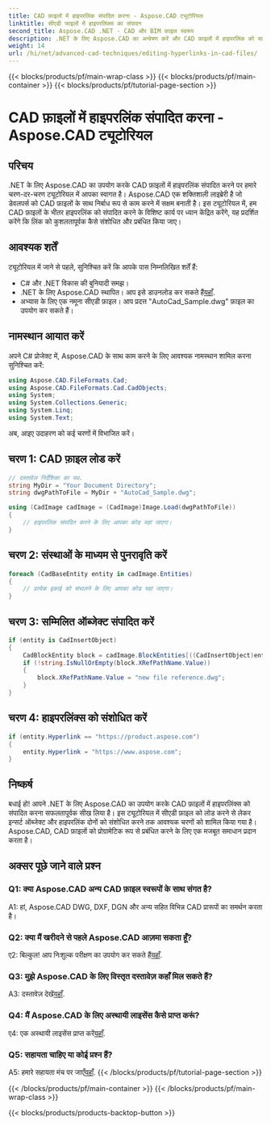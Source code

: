 ```yaml
---
title: CAD फ़ाइलों में हाइपरलिंक संपादित करना - Aspose.CAD ट्यूटोरियल
linktitle: सीएडी फाइलों में हाइपरलिंक्स का संपादन
second_title: Aspose.CAD .NET - CAD और BIM फ़ाइल स्वरूप
description: .NET के लिए Aspose.CAD का अन्वेषण करें और CAD फ़ाइलों में हाइपरलिंक को सहजता से संपादित करना सीखें। इस व्यापक ट्यूटोरियल के साथ अपने सीएडी फ़ाइल प्रबंधन कौशल को बढ़ाएं।
weight: 14
url: /hi/net/advanced-cad-techniques/editing-hyperlinks-in-cad-files/
---
```


{{< blocks/products/pf/main-wrap-class >}}
{{< blocks/products/pf/main-container >}}
{{< blocks/products/pf/tutorial-page-section >}}

# CAD फ़ाइलों में हाइपरलिंक संपादित करना - Aspose.CAD ट्यूटोरियल

## परिचय

.NET के लिए Aspose.CAD का उपयोग करके CAD फ़ाइलों में हाइपरलिंक संपादित करने पर हमारे चरण-दर-चरण ट्यूटोरियल में आपका स्वागत है। Aspose.CAD एक शक्तिशाली लाइब्रेरी है जो डेवलपर्स को CAD फ़ाइलों के साथ निर्बाध रूप से काम करने में सक्षम बनाती है। इस ट्यूटोरियल में, हम CAD फ़ाइलों के भीतर हाइपरलिंक को संपादित करने के विशिष्ट कार्य पर ध्यान केंद्रित करेंगे, यह प्रदर्शित करेंगे कि लिंक को कुशलतापूर्वक कैसे संशोधित और प्रबंधित किया जाए।

## आवश्यक शर्तें

ट्यूटोरियल में जाने से पहले, सुनिश्चित करें कि आपके पास निम्नलिखित शर्तें हैं:

- C# और .NET विकास की बुनियादी समझ।
-  .NET के लिए Aspose.CAD स्थापित। आप इसे डाउनलोड कर सकते हैं[यहाँ](https://releases.aspose.com/cad/net/).
- अभ्यास के लिए एक नमूना सीएडी फ़ाइल। आप प्रदत्त "AutoCad_Sample.dwg" फ़ाइल का उपयोग कर सकते हैं।

## नामस्थान आयात करें

अपने C# प्रोजेक्ट में, Aspose.CAD के साथ काम करने के लिए आवश्यक नामस्थान शामिल करना सुनिश्चित करें:

```csharp
using Aspose.CAD.FileFormats.Cad;
using Aspose.CAD.FileFormats.Cad.CadObjects;
using System;
using System.Collections.Generic;
using System.Linq;
using System.Text;
```

अब, आइए उदाहरण को कई चरणों में विभाजित करें।

## चरण 1: CAD फ़ाइल लोड करें

```csharp
// दस्तावेज़ निर्देशिका का पथ.
string MyDir = "Your Document Directory";
string dwgPathToFile = MyDir + "AutoCad_Sample.dwg";

using (CadImage cadImage = (CadImage)Image.Load(dwgPathToFile))
{
    // हाइपरलिंक संपादित करने के लिए आपका कोड यहां जाएगा।
}
```

## चरण 2: संस्थाओं के माध्यम से पुनरावृति करें

```csharp
foreach (CadBaseEntity entity in cadImage.Entities)
{
    // प्रत्येक इकाई को संभालने के लिए आपका कोड यहां जाएगा।
}
```

## चरण 3: सम्मिलित ऑब्जेक्ट संपादित करें

```csharp
if (entity is CadInsertObject)
{
    CadBlockEntity block = cadImage.BlockEntities[((CadInsertObject)entity).Name];
    if (!string.IsNullOrEmpty(block.XRefPathName.Value))
    {
        block.XRefPathName.Value = "new file reference.dwg";
    }
}
```

## चरण 4: हाइपरलिंक्स को संशोधित करें

```csharp
if (entity.Hyperlink == "https://product.aspose.com")
{
    entity.Hyperlink = "https://www.aspose.com";
}
```

## निष्कर्ष

बधाई हो! आपने .NET के लिए Aspose.CAD का उपयोग करके CAD फ़ाइलों में हाइपरलिंक्स को संपादित करना सफलतापूर्वक सीख लिया है। इस ट्यूटोरियल में सीएडी फ़ाइल को लोड करने से लेकर इन्सर्ट ऑब्जेक्ट और हाइपरलिंक दोनों को संशोधित करने तक आवश्यक चरणों को शामिल किया गया है। Aspose.CAD, CAD फ़ाइलों को प्रोग्रामेटिक रूप से प्रबंधित करने के लिए एक मजबूत समाधान प्रदान करता है।

## अक्सर पूछे जाने वाले प्रश्न

### Q1: क्या Aspose.CAD अन्य CAD फ़ाइल स्वरूपों के साथ संगत है?

A1: हां, Aspose.CAD DWG, DXF, DGN और अन्य सहित विभिन्न CAD प्रारूपों का समर्थन करता है।

### Q2: क्या मैं खरीदने से पहले Aspose.CAD आज़मा सकता हूँ?

 ए2: बिल्कुल! आप निःशुल्क परीक्षण का उपयोग कर सकते हैं[यहाँ](https://releases.aspose.com/).

### Q3: मुझे Aspose.CAD के लिए विस्तृत दस्तावेज़ कहाँ मिल सकते हैं?

 A3: दस्तावेज़ देखें[यहाँ](https://reference.aspose.com/cad/net/).

### Q4: मैं Aspose.CAD के लिए अस्थायी लाइसेंस कैसे प्राप्त करूं?

 ए4: एक अस्थायी लाइसेंस प्राप्त करें[यहाँ](https://purchase.aspose.com/temporary-license/).

### Q5: सहायता चाहिए या कोई प्रश्न हैं?

 A5: हमारे सहायता मंच पर जाएँ[यहाँ](https://forum.aspose.com/c/cad/19).
{{< /blocks/products/pf/tutorial-page-section >}}

{{< /blocks/products/pf/main-container >}}
{{< /blocks/products/pf/main-wrap-class >}}

{{< blocks/products/products-backtop-button >}}
